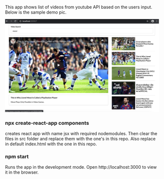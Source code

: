 This app shows list of videos from youtube API based on the users input. Below is the sample demo pic.

![demo pic](https://github.com/rahulb246/react-apps/blob/master/5-videos/img1.png)

### npx create-react-app components
creates react app with name jsx with required nodemodules. Then clear the files in src folder and replace them with the one's in this repo. Also replace in default index.html with the one in this repo.

### npm start
Runs the app in the development mode. Open http://localhost:3000 to view it in the browser.
